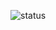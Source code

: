 ![status](https://github.com/malabr1sta/yamdb_final/actions/workflows/yamdb_workflow.yml/badge.svg?event=push)
